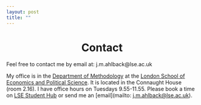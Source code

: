 ```yaml
---
layout: post
title: ""
---
```


<h1 style="text-align: center;">Contact</h1>
Feel free to contact me by email at: j.m.ahlback@lse.ac.uk

My office is in the [Department of Methodology](https://www.lse.ac.uk/methodology) at the [London School of Economics and Political Science](https://www.lse.ac.uk/). It is located in the Connaught House (room 2.16). I have office hours on Tuesdays 9.55-11.55. Please book a time on [LSE Student Hub](https://studenthub.lse.ac.uk/welcome) or send me an [email](mailto: j.m.ahlback@lse.ac.uk). 
